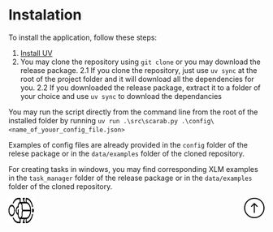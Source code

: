 # Instalation

To install the application, follow these steps:

1. [Install UV](https://docs.astral.sh/uv/getting-started/installation/)
2. You may clone the repository using `git clone` or you may download the release package.
2.1 If you clone the repository, just use `uv sync` at the root of the project folder and it will download all the dependencies for you.
2.2 If you downloaded the release package, extract it to a folder of your choice and use `uv sync` to download the dependancies 

You may run the script directly from the command line from the root of the installed folder by running `uv run .\src\scarab.py .\config\<name_of_youor_config_file.json>`

Examples of config files are already provided in the `config` folder of the relese package or in the `data/examples` folder of the cloned repository.

For creating tasks in windows, you may find corresponding XLM examples in the `task_manager` folder of the release package or in the `data/examples` folder of the cloned repository.

<div>
    <a href="https://github.com/InovaFiscaliza/Scarab">
        <img align="left" width="50" height="50" src="../docs/images/scarab_glyph.svg" style="transform: rotate(-90deg);" title="Go back to Scarab main repo page">
    </a>
    <a href="#Instalation">
        <img align="right" width="40" height="40" src="../docs/images/up-arrow.svg" title="Back to the top of this page">
    </a>
    <br><br>
</div>
